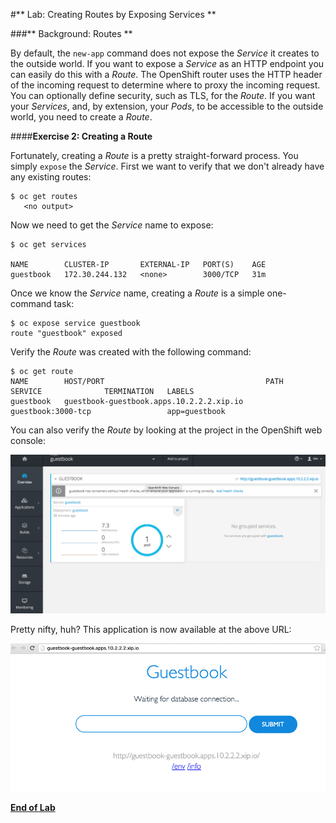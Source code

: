 #** Lab: Creating Routes by Exposing Services **

###** Background: Routes **

By default, the `new-app` command does not expose the *Service* it creates to
the outside world. If you want to expose a *Service* as an HTTP endpoint you can
easily do this with a *Route*. The OpenShift router uses the HTTP header of the
incoming request to determine where to proxy the incoming request. You can
optionally define security, such as TLS, for the *Route*. If you want your
*Services*, and, by extension, your *Pods*,  to be accessible to the outside
world, you need to create a *Route*.

####**Exercise 2: Creating a Route**

Fortunately, creating a *Route* is a pretty straight-forward process.  You simply
`expose` the *Service*. First we want to verify that we don't already have any
existing routes:

````
$ oc get routes
   <no output>
````

Now we need to get the *Service* name to expose:

````
$ oc get services

NAME        CLUSTER-IP       EXTERNAL-IP   PORT(S)    AGE
guestbook   172.30.244.132   <none>        3000/TCP   31m
````

Once we know the *Service* name, creating a *Route* is a simple one-command task:

````
$ oc expose service guestbook
route "guestbook" exposed
````

Verify the *Route* was created with the following command:

````
$ oc get route
NAME        HOST/PORT                                    PATH      SERVICE              TERMINATION   LABELS
guestbook   guestbook-guestbook.apps.10.2.2.2.xip.io             guestbook:3000-tcp                 app=guestbook
````

You can also verify the *Route* by looking at the project in the OpenShift web console:

![Route](images/route.png)

Pretty nifty, huh?  This application is now available at the above URL:

![Route](images/route2.png)

**[End of Lab](/)**
